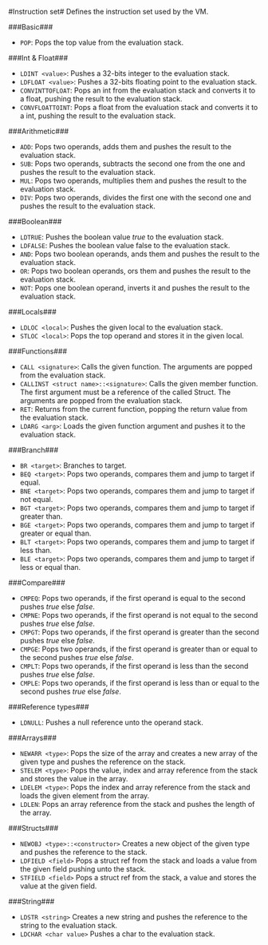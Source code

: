 #Instruction set#
Defines the instruction set used by the VM.

###Basic###
* `POP`: Pops the top value from the evaluation stack.

###Int & Float###
* `LDINT <value>`: Pushes a 32-bits integer to the evaluation stack.
* `LDFLOAT <value>`: Pushes a 32-bits floating point to the evaluation stack.
* `CONVINTTOFLOAT`: Pops an int from the evaluation stack and converts it to a float, pushing the result to the evaluation stack.
* `CONVFLOATTOINT`: Pops a float from the evaluation stack and converts it to a int, pushing the result to the evaluation stack.

###Arithmetic###
* `ADD`: Pops two operands, adds them and pushes the result to the evaluation stack.
* `SUB`: Pops two operands, subtracts the second one from the one and pushes the result to the evaluation stack.
* `MUL`: Pops two operands, multiplies them and pushes the result to the evaluation stack.
* `DIV`: Pops two operands, divides the first one with the second one and pushes the result to the evaluation stack.

###Boolean###
* `LDTRUE`: Pushes the boolean value _true_ to the evaluation stack.
* `LDFALSE`: Pushes the boolean value false to the evaluation stack.
* `AND`: Pops two boolean operands, ands them and pushes the result to the evaluation stack.
* `OR`: Pops two boolean operands, ors them and pushes the result to the evaluation stack.
* `NOT`: Pops one boolean operand, inverts it and pushes the result to the evaluation stack.

###Locals###
* `LDLOC <local>`: Pushes the given local to the evaluation stack.
* `STLOC <local>`: Pops the top operand and stores it in the given local.

###Functions###
* `CALL <signature>`: Calls the given function. The arguments are popped from the evaluation stack.
* `CALLINST <struct name>::<signature>`: Calls the given member function. The first argument must be a reference of the called Struct. The arguments are popped from the evaluation stack.
* `RET`: Returns from the current function, popping the return value from the evaluation stack.
* `LDARG <arg>`: Loads the given function argument and pushes it to the evaluation stack.

###Branch###
* `BR <target>`: Branches to target.
* `BEQ <target>`: Pops two operands, compares them and jump to target if equal.
* `BNE <target>`: Pops two operands, compares them and jump to target if not equal.
* `BGT <target>`: Pops two operands, compares them and jump to target if greater than.
* `BGE <target>`: Pops two operands, compares them and jump to target if greater or equal than.
* `BLT <target>`: Pops two operands, compares them and jump to target if less than.
* `BLE <target>`: Pops two operands, compares them and jump to target if less or equal than.

###Compare###
* `CMPEQ`: Pops two operands, if the first operand is equal to the second pushes _true_ else _false_.
* `CMPNE`: Pops two operands, if the first operand is not equal to the second pushes _true_ else _false_.
* `CMPGT`: Pops two operands, if the first operand is greater than the second pushes _true_ else _false_.
* `CMPGE`: Pops two operands, if the first operand is greater than or equal to the second pushes _true_ else _false_.
* `CMPLT`: Pops two operands, if the first operand is less than the second pushes _true_ else _false_.
* `CMPLE`: Pops two operands, if the first operand is less than or equal to the second pushes _true_ else _false_.

###Reference types###
* `LDNULL`: Pushes a null reference unto the operand stack.

###Arrays###
* `NEWARR <type>`: Pops the size of the array and creates a new array of the given type and pushes the reference on the stack.
* `STELEM <type>`: Pops the value, index and array reference from the stack and stores the value in the array.
* `LDELEM <type>`: Pops the index and array reference from the stack and loads the given element from the array.
* `LDLEN`: Pops an array reference from the stack and pushes the length of the array.

###Structs###
* `NEWOBJ <type>::<constructor>` Creates a new object of the given type and pushes the reference to the stack.
* `LDFIELD <field>` Pops a struct ref from the stack and loads a value from the given field pushing unto the stack.
* `STFIELD <field>` Pops a struct ref from the stack, a value and stores the value at the given field.

###String###
* `LDSTR <string>` Creates a new string and pushes the reference to the string to the evaluation stack.
* `LDCHAR <char value>` Pushes a char to the evaluation stack.
